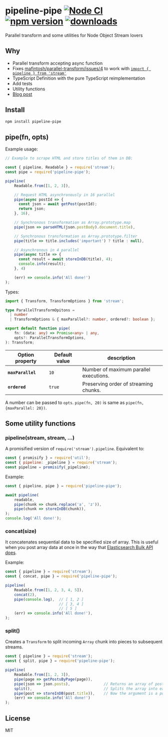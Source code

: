 # pipeline-pipe [![Node CI](https://github.com/piglovesyou/pipeline-pipe/actions/workflows/nodejs.yml/badge.svg)](https://github.com/piglovesyou/pipeline-pipe/actions/workflows/nodejs.yml) [![npm version](https://badge.fury.io/js/pipeline-pipe.svg)](https://badge.fury.io/js/pipeline-pipe) [![downloads](https://badgen.net/npm/dw/pipeline-pipe)](https://www.npmjs.com/package/pipeline-pipe)

Parallel transform and some utilities for Node Object Stream lovers

## Why

* Parallel transform accepting async function
* Fixes [mafintosh/parallel-transform/issues/4](https://github.com/mafintosh/parallel-transform/issues/4) to work with [`import { pipeline } from 'stream'`](https://nodejs.org/api/stream.html#stream_stream_pipeline_source_transforms_destination_callback)
* TypeScript Definition with the pure TypeScript reimplementation
* Add tests
* Utility functions
* [Blog post](https://dev.to/piglovesyou/pipeline-pipe-fun-way-to-get-batching-done-with-node-stream-42cb)

## Install

```bash
npm install pipeline-pipe
```

## pipe(fn, opts)

Example usage:

```js
// Example to scrape HTML and store titles of them in DB:

const { pipeline, Readable } = require('stream');
const pipe = require('pipeline-pipe');

pipeline(
    Readable.from([1, 2, 3]),

    // Request HTML asynchronously in 16 parallel
    pipe(async postId => {
      const json = await getPost(postId);
      return json;
    }, 16),

    // Synchronous transformation as Array.prototype.map
    pipe(json => parseHTML(json.postBody).document.title),

    // Synchronous transformation as Array.prototype.filter
    pipe(title => title.includes('important') ? title : null),

    // Asynchronous in 4 parallel
    pipe(async title => {
      const result = await storeInDB(title), 4);
      console.info(result);
    }, 4)

    (err) => console.info('All done!')
);
```

Types:

```typescript
import { Transform, TransformOptions } from 'stream';

type ParallelTransformOpitons =
  | number
  | TransformOptions & { maxParallel?: number, ordered?: boolean };

export default function pipe(
    fn: (data: any) => Promise<any> | any,
    opts?: ParallelTransformOptions,
): Transform;
 ```

| Option property | Default value | description |
| --- | --- | --- |
| **`maxParallel`**  | `10` | Number of maximum parallel executions. |
| **`ordered`**      | `true` | Preserving order of streaming chunks. |

A number can be passed to `opts`. `pipe(fn, 20)` is same as `pipe(fn, {maxParallel: 20})`.

## Some utility functions

### pipeline(stream, stream, ...)

A promisified version of `require('stream').pipeline`. Equivalent to:

```js
const { promisify } = require('util');
const { pipeline: _pipeline } = require('stream');
const pipeline = promisify(_pipeline);
```

Example:

```js
const { pipeline, pipe } = require('pipeline-pipe');

await pipeline(
    readable,
    pipe(chunk => chunk.replace('a', 'z')),
    pipe(chunk => storeInDB(chunk)),
);
console.log('All done!');
```

### concat(size)

It concatenates sequential data to be specified size of array. This is useful when you post array data at once in the way that [Elasticsearch Bulk API does](https://www.elastic.co/guide/en/elasticsearch/reference/6.2/docs-bulk.html).

Example:
```javascript
const { pipeline } = require('stream');
const { concat, pipe } = require('pipeline-pipe');

pipeline(
    Readable.from([1, 2, 3, 4, 5]),
    concat(2),
    pipe(console.log),  // [ 1, 2 ]
                        // [ 3, 4 ]
                        // [ 5 ]
    (err) => console.info('All done!'),
);
```

### split()

Creates a `Transform` to split incoming `Array` chunk into pieces to subsequent streams.

```js
const { pipeline } = require('stream');
const { split, pipe } = require('pipeline-pipe');

pipeline(
    Readable.from([1, 2, 3]),
    pipe(page => getPostsByPage(page)),
    pipe(json => json.posts),               // Returns an array of posts
    split(),                                // Splits the array into each posts
    pipe(post => storeInDB(post.title)),    // Now the argument is a post
    (err) => console.info('All done!')
);
```

## License

MIT

